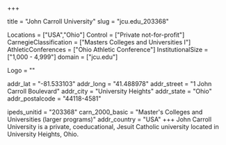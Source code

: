
+++

title = "John Carroll University"
slug = "jcu.edu_203368"

Locations = ["USA","Ohio"]
Control = ["Private not-for-profit"]
CarnegieClassification = ["Masters Colleges and Universities I"]
AthleticConferences = ["Ohio Athletic Conference"]
InstitutionalSize = ["1,000 - 4,999"]
domain = ["jcu.edu"]

Logo = ""

addr_lat = "-81.533103"
addr_long = "41.488978"
addr_street = "1 John Carroll Boulevard"
addr_city = "University Heights"
addr_state = "Ohio"
addr_postalcode = "44118-4581"

ipeds_unitid = "203368"
carn_2000_basic = "Master's Colleges and Universities (larger programs)"
addr_country = "USA"
+++
    John Carroll University is a private, coeducational, Jesuit Catholic university located in University Heights, Ohio.
